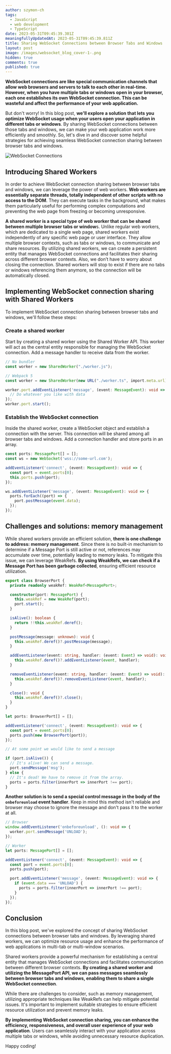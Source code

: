 ```yaml
---
author: szymon-ch
tags:
  - JavaScript
  - web development
  - TypeScript
date: 2023-05-31T09:45:39.301Z
meaningfullyUpdatedAt: 2023-05-31T09:45:39.811Z
title: Sharing WebSocket Connections between Browser Tabs and Windows
layout: post
image: /images/websocket_blog_cover-1-.png
hidden: true
comments: true
published: true
---
```

**WebSocket connections are like special communication channels that allow web browsers and servers to talk to each other in real-time. However, when you have multiple tabs or windows open in your browser, each one establishes its own WebSocket connection. This can be wasteful and affect the performance of your web application.**

But don't worry! In this blog post, **we'll explore a solution that lets you optimize WebSocket usage when your users open your application in different tabs or windows**. By sharing WebSocket connections between those tabs and windows, we can make your web application work more efficiently and smoothly. So, let's dive in and discover some helpful strategies for achieving seamless WebSocket connection sharing between browser tabs and windows.

<div class="image"><img src="/images/websocket_blog_cover-1-.png" alt="WebSocket Connections" title="WebSocket Connections"  /> </div>

## Introducing Shared Workers

In order to achieve WebSocket connection sharing between browser tabs and windows, we can leverage the power of web workers. **Web workers are essentially separate threads, totally independent of other scripts with no access to the DOM**. They can execute tasks in the background, what makes them particularly useful for performing complex computations and preventing the web page from freezing or becoming unresponsive.

**A shared worker is a special type of web worker that can be shared between multiple browser tabs or window**s. Unlike regular web workers, which are dedicated to a single web page, shared workers exist independently of any specific web page or user interface. They allow multiple browser contexts, such as tabs or windows, to communicate and share resources. By utilizing shared workers, we can create a persistent entity that manages WebSocket connections and facilitates their sharing across different browser contexts. Also, we don’t have to worry about closing the connection. Shared workers will stop to exist if there are no tabs or windows referencing them anymore, so the connection will be automatically closed.

## Implementing WebSocket connection sharing with Shared Workers

To implement WebSocket connection sharing between browser tabs and windows, we'll follow these steps:

### Create a shared worker

Start by creating a shared worker using the Shared Worker API. This worker will act as the central entity responsible for managing the WebSocket connection. Add a message handler to receive data from the worker.

```typescript
// No bundler
const worker = new SharedWorker("./worker.js");

// Webpack 5
const worker = new SharedWorker(new URL("./worker.ts", import.meta.url));

worker.port.addEventListener('message', (event: MessageEvent): void => {
  // Do whatever you like with data
});
worker.port.start();
```

### Establish the WebSocket connection

Inside the shared worker, create a WebSocket object and establish a connection with the server. This connection will be shared among all browser tabs and windows. Add a connection handler and store ports in an array.

```typescript
const ports: MessagePort[] = [];
const ws = new WebSocket('wss://some-url.com');

addEventListener('connect', (event: MessageEvent): void => {
  const port = event.ports[0];
  this.ports.push(port);
});

ws.addEventListener('message', (event: MessageEvent): void => {
  ports.forEach((port) => {
    port.postMessage(event.data);
  });
});
```

## Challenges and solutions: memory management

While shared workers provide an efficient solution, **there is one challenge to address: memory management**. Since there is no built-in mechanism to determine if a Message Port is still active or not, references may accumulate over time, potentially leading to memory leaks. To mitigate this issue, we can leverage WeakRefs. **By using WeakRefs, we can check if a Message Port has been garbage collected**, ensuring efficient resource utilization.

```typescript
export class BrowserPort {
  private readonly weakRef: WeakRef<MessagePort>;

  constructor(port: MessagePort) {
    this.weakRef = new WeakRef(port);
    port.start();
  }

  isAlive(): boolean {
    return !!this.weakRef.deref();
  }

  postMessage(message: unknown): void {
    this.weakRef.deref()?.postMessage(message);
  }

  addEventListener(event: string, handler: (event: Event) => void): void {
    this.weakRef.deref()?.addEventListener(event, handler);
  }

  removeEventListener(event: string, handler: (event: Event) => void): void {
    this.weakRef.deref()?.removeEventListener(event, handler);
  }

  close(): void {
    this.weakRef.deref()?.close();
  }
}

let ports: BrowserPort[] = [];

addEventListener('connect', (event: MessageEvent): void => {
  const port = event.ports[0];
  ports.push(new BrowserPort(port));
});

// At some point we would like to send a message

if (port.isAlive()) {
  // It's alive! We can send a message.
  port.sendMessage('msg');
} else {
  // It's dead! We have to remove it from the array.
  ports = ports.filter(innerPort => innerPort !== port); 
}
```

**Another solution is to send a special control message in the body of the `onbeforeunload` event handler**. Keep in mind this method isn't reliable and browser may choose to ignore the message and don't pass it to the worker at all.

```typescript
// Browser
window.addEventListener('onbeforeunload', (): void => {
  worker.port.sendMessage('UNLOAD');
});

// Worker
let ports: MessagePort[] = [];

addEventListener('connect', (event: MessageEvent): void => {
  const port = event.ports[0];
  ports.push(port);

  port.addEventListener('message', (event: MessageEvent): void => {
    if (event.data === 'UNLOAD') {
      ports = ports.filter(innerPort => innerPort !== port); 
    }
  });
});
```

## Conclusion

In this blog post, we've explored the concept of sharing WebSocket connections between browser tabs and windows. By leveraging shared workers, we can optimize resource usage and enhance the performance of web applications in multi-tab or multi-window scenarios.

Shared workers provide a powerful mechanism for establishing a central entity that manages WebSocket connections and facilitates communication between different browser contexts. **By creating a shared worker and utilizing the MessagePort API, we can pass messages seamlessly between browser tabs and windows, enabling them to share a single WebSocket connection**.

While there are challenges to consider, such as memory management, utilizing appropriate techniques like WeakRefs can help mitigate potential issues. It's important to implement suitable strategies to ensure efficient resource utilization and prevent memory leaks.

**By implementing WebSocket connection sharing, you can enhance the efficiency, responsiveness, and overall user experience of your web application**. Users can seamlessly interact with your application across multiple tabs or windows, while avoiding unnecessary resource duplication.

Happy coding!